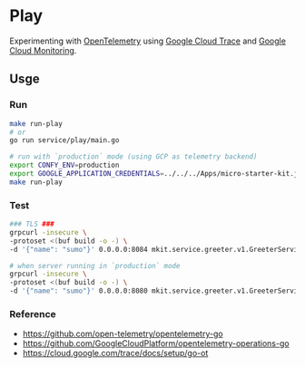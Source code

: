 # Play

Experimenting with [OpenTelemetry](https://opentelemetry.io/) using [Google Cloud Trace](https://cloud.google.com/trace) and [Google Cloud Monitoring](https://cloud.google.com/monitoring).


## Usge

### Run

```bash
make run-play
# or
go run service/play/main.go

# run with `production` mode (using GCP as telemetry backend)
export CONFY_ENV=production
export GOOGLE_APPLICATION_CREDENTIALS=../../../Apps/micro-starter-kit.json
make run-play
```

### Test

```bash
### TLS ###
grpcurl -insecure \
-protoset <(buf build -o -) \
-d '{"name": "sumo"}' 0.0.0.0:8084 mkit.service.greeter.v1.GreeterService/Hello

# when server running in `production` mode
grpcurl -insecure \
-protoset <(buf build -o -) \
-d '{"name": "sumo"}' 0.0.0.0:8080 mkit.service.greeter.v1.GreeterService/Hello
```

### Reference 
- https://github.com/open-telemetry/opentelemetry-go
- https://github.com/GoogleCloudPlatform/opentelemetry-operations-go
- https://cloud.google.com/trace/docs/setup/go-ot
